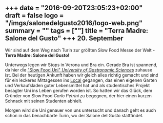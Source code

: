 +++
date = "2016-09-20T23:05:23+02:00"
draft = false
logo = "/imgs/salonedelgusto2016/logo-web.png"
summary = ""
tags = [""]
title = "Terra Madre: Salone del Gusto"
+++
20\. September
---

Wir sind auf dem Weg nach Turin zur größten Slow Food Messe der Welt - **Terra Madre: Salone del Gusto!**

Unterwegs legen wir Stops in Verona und Bra ein. Gerade Bra ist spannend, da hier die ["Slow Food Uni" *University of Gastronomic Sciences*](http://www.unisg.it/en/) zuhause ist. Bei der heutigen Ankunft haben wir gleich alles richtig gemacht und sind für ein leckeres Mittagessen ins [Local](http://www.bottegalocal.org/) gegangen, das einen eigenen Garten und Verkaufsladen guter Lebensmittel hat und als studentisches Projekt besagter Uni ins Leben gerufen worden ist.
So hatten wir das Glück, dem Gründer von Slow Food *Carlo Petrini* zu begegnen, der hier einen kurzen Schnack mit seinen Studenten abhielt.

Morgen wird die Uni genauer von uns untersucht und danach geht es auch schon in das benachbarte Turin, wo der Salone del Gusto stattfindet.
